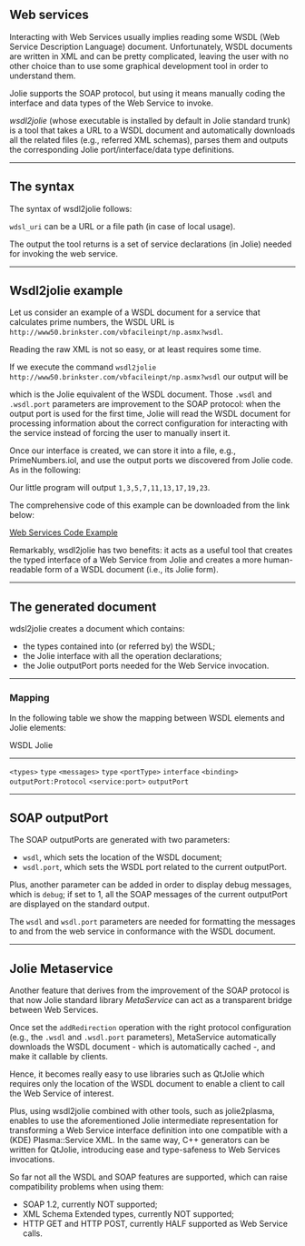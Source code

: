 ## Web services

Interacting with Web Services usually implies reading some WSDL (Web Service Description Language) document. Unfortunately, WSDL documents are written in XML and can be pretty complicated, leaving the user with no other choice than to use some graphical development tool in order to understand them.

Jolie supports the SOAP protocol, but using it means manually coding the interface and data types of the Web Service to invoke.

*wsdl2jolie* (whose executable is installed by default in Jolie standard trunk) is a tool that takes a URL to a WSDL document and automatically downloads all the related files (e.g., referred XML schemas), parses them and outputs the corresponding Jolie port/interface/data type definitions.

---

## The syntax

The syntax of wsdl2jolie follows:

<div class="syntax" src="syntax_wsdl2jolie.ol"></div>

`wdsl_uri` can be a URL or a file path (in case of local usage).

The output the tool returns is a set of service declarations (in Jolie) needed for invoking the web service.

---

## Wsdl2jolie example
Let us consider an example of a WSDL document for a service that calculates prime numbers, the WSDL URL is `http://www50.brinkster.com/vbfacileinpt/np.asmx?wsdl`. 

Reading the raw XML is not so easy, or at least requires some time.

If we execute the command `wsdl2jolie http://www50.brinkster.com/vbfacileinpt/np.asmx?wsdl` our output will be 

<div class="code" src="wsdl2jolie_1.ol"></div>

which is the Jolie equivalent of the WSDL document. Those `.wsdl` and `.wsdl.port` parameters are improvement to the SOAP protocol: when the output port is used for the first time, Jolie will read the WSDL document for processing information about the correct configuration for interacting with the service instead of forcing the user to manually insert it.

Once our interface is created, we can store it into a file, e.g., PrimeNumbers.iol, and use the output ports we discovered from Jolie code. As in the following:

<div class="code" src="wsdl2jolie_2.ol"></div>

Our little program will output `1,3,5,7,11,13,17,19,23`. 

The comprehensive code of this example can be downloaded from the link below:

<div class="download"><a href="documentation/web_services/code/wsdl2jolie_code.zip">Web Services Code Example</a></div>

Remarkably, wsdl2jolie has two benefits: it acts as a useful tool that creates the typed interface of a Web Service from Jolie and creates a more human-readable form of a WSDL document (i.e., its Jolie form).

---

## The generated document

wdsl2jolie creates a document which contains:

- the types contained into (or referred by) the WSDL;
- the Jolie interface with all the operation declarations;
- the Jolie outputPort ports needed for the Web Service invocation.

---

### Mapping

In the following table we show the mapping between WSDL elements and Jolie elements:


WSDL 				Jolie 				
----------------	--------------------
`<types>`		 	`type`
`<messages>`	 	`type`
`<portType>`	 	`interface`
`<binding>`		 	`outputPort:Protocol`
`<service:port>` 	`outputPort`


---

## SOAP outputPort

The SOAP outputPorts are generated with two parameters:

- `wsdl`, which sets the location of the WSDL document;
- `wsdl.port`, which sets the WSDL port related to the current outputPort.

Plus, another parameter can be added in order to display debug messages, which is `debug`; if set to 1, all the SOAP messages of the current outputPort are displayed on the standard output.

The `wsdl` and `wsdl.port` parameters are needed for formatting the messages to and from the web service in conformance with the WSDL document.

---

## Jolie Metaservice

Another feature that derives from the improvement of the SOAP protocol is that now Jolie standard library *MetaService* can act as a transparent bridge between Web Services.

Once set the `addRedirection` operation with the right protocol configuration (e.g., the `.wsdl` and `.wsdl.port` parameters), MetaService automatically downloads the WSDL document - which is automatically cached -, and make it callable by clients.

Hence, it becomes really easy to use libraries such as QtJolie which requires only the location of the WSDL document to enable a client to call the Web Service of interest.

Plus, using wsdl2jolie combined with other tools, such as jolie2plasma, enables to use the aforementioned Jolie intermediate representation for transforming a Web Service interface definition into one compatible with a (KDE) Plasma::Service XML. In the same way, C++ generators can be written for QtJolie, introducing ease and type-safeness to Web Services invocations.

So far not all the WSDL and SOAP features are supported, which can raise compatibility problems when using them:

- SOAP 1.2, currently NOT supported;
- XML Schema Extended types, currently NOT supported;
- HTTP GET and HTTP POST, currently HALF supported as Web Service calls.
